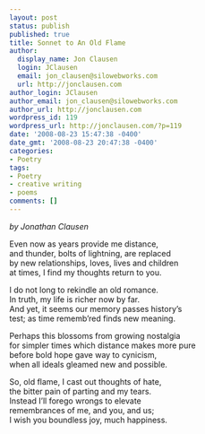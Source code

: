 ```yaml
---
layout: post
status: publish
published: true
title: Sonnet to An Old Flame
author:
  display_name: Jon Clausen
  login: JClausen
  email: jon_clausen@silowebworks.com
  url: http://jonclausen.com
author_login: JClausen
author_email: jon_clausen@silowebworks.com
author_url: http://jonclausen.com
wordpress_id: 119
wordpress_url: http://jonclausen.com/?p=119
date: '2008-08-23 15:47:38 -0400'
date_gmt: '2008-08-23 20:47:38 -0400'
categories:
- Poetry
tags:
- Poetry
- creative writing
- poems
comments: []
---
```

<p><em>by Jonathan Clausen</em></p>
<p>Even now as years provide me distance,<br />
and thunder, bolts of lightning, are replaced<br />
by new relationships, loves, lives and children<br />
at times, I find my thoughts return to you.</p>
<p>I do not long to rekindle an old romance.<br />
In truth, my life is richer now by far.<br />
And yet, it seems our memory passes history’s<br />
test; as time rememb’red finds new meaning.</p>
<p>Perhaps this blossoms from growing nostalgia<br />
for simpler times which distance makes more pure<br />
before bold hope gave way to cynicism,<br />
when all ideals gleamed new and possible.</p>
<p>So, old flame, I cast out thoughts of hate,<br />
the bitter pain of parting and my tears.<br />
Instead I’ll forego wrongs to elevate<br />
remembrances of me, and you, and us;<br />
I wish you boundless joy, much happiness.</p>
